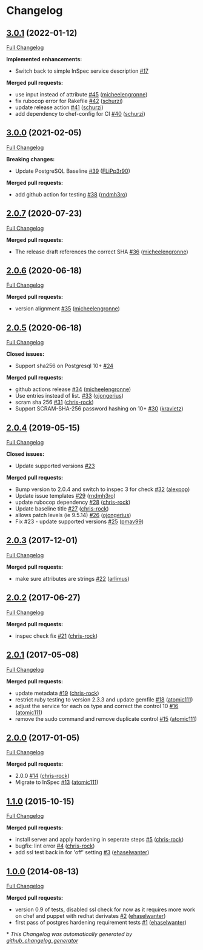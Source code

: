# Changelog

## [3.0.1](https://github.com/dev-sec/postgres-baseline/tree/3.0.1) (2022-01-12)

[Full Changelog](https://github.com/dev-sec/postgres-baseline/compare/3.0.0...3.0.1)

**Implemented enhancements:**

- Switch back to simple InSpec service description [\#17](https://github.com/dev-sec/postgres-baseline/issues/17)

**Merged pull requests:**

- use input instead of attribute [\#45](https://github.com/dev-sec/postgres-baseline/pull/45) ([micheelengronne](https://github.com/micheelengronne))
- fix rubocop error for Rakefile [\#42](https://github.com/dev-sec/postgres-baseline/pull/42) ([schurzi](https://github.com/schurzi))
- update release action [\#41](https://github.com/dev-sec/postgres-baseline/pull/41) ([schurzi](https://github.com/schurzi))
- add dependency to chef-config for CI [\#40](https://github.com/dev-sec/postgres-baseline/pull/40) ([schurzi](https://github.com/schurzi))

## [3.0.0](https://github.com/dev-sec/postgres-baseline/tree/3.0.0) (2021-02-05)

[Full Changelog](https://github.com/dev-sec/postgres-baseline/compare/2.0.7...3.0.0)

**Breaking changes:**

- Update PostgreSQL Baseline [\#39](https://github.com/dev-sec/postgres-baseline/pull/39) ([FLiPp3r90](https://github.com/FLiPp3r90))

**Merged pull requests:**

-  add github action for testing [\#38](https://github.com/dev-sec/postgres-baseline/pull/38) ([rndmh3ro](https://github.com/rndmh3ro))

## [2.0.7](https://github.com/dev-sec/postgres-baseline/tree/2.0.7) (2020-07-23)

[Full Changelog](https://github.com/dev-sec/postgres-baseline/compare/2.0.6...2.0.7)

**Merged pull requests:**

- The release draft references the correct SHA [\#36](https://github.com/dev-sec/postgres-baseline/pull/36) ([micheelengronne](https://github.com/micheelengronne))

## [2.0.6](https://github.com/dev-sec/postgres-baseline/tree/2.0.6) (2020-06-18)

[Full Changelog](https://github.com/dev-sec/postgres-baseline/compare/2.0.5...2.0.6)

**Merged pull requests:**

- version alignment [\#35](https://github.com/dev-sec/postgres-baseline/pull/35) ([micheelengronne](https://github.com/micheelengronne))

## [2.0.5](https://github.com/dev-sec/postgres-baseline/tree/2.0.5) (2020-06-18)

[Full Changelog](https://github.com/dev-sec/postgres-baseline/compare/2.0.4...2.0.5)

**Closed issues:**

- Support sha256 on Postgresql 10+ [\#24](https://github.com/dev-sec/postgres-baseline/issues/24)

**Merged pull requests:**

- github actions release [\#34](https://github.com/dev-sec/postgres-baseline/pull/34) ([micheelengronne](https://github.com/micheelengronne))
- Use entries instead of list. [\#33](https://github.com/dev-sec/postgres-baseline/pull/33) ([ojongerius](https://github.com/ojongerius))
- scram sha 256 [\#31](https://github.com/dev-sec/postgres-baseline/pull/31) ([chris-rock](https://github.com/chris-rock))
- Support SCRAM-SHA-256 password hashing on 10+ [\#30](https://github.com/dev-sec/postgres-baseline/pull/30) ([kravietz](https://github.com/kravietz))

## [2.0.4](https://github.com/dev-sec/postgres-baseline/tree/2.0.4) (2019-05-15)

[Full Changelog](https://github.com/dev-sec/postgres-baseline/compare/2.0.3...2.0.4)

**Closed issues:**

- Update supported versions [\#23](https://github.com/dev-sec/postgres-baseline/issues/23)

**Merged pull requests:**

- Bump version to 2.0.4 and switch to inspec 3 for check [\#32](https://github.com/dev-sec/postgres-baseline/pull/32) ([alexpop](https://github.com/alexpop))
- Update issue templates [\#29](https://github.com/dev-sec/postgres-baseline/pull/29) ([rndmh3ro](https://github.com/rndmh3ro))
- update rubocop dependency [\#28](https://github.com/dev-sec/postgres-baseline/pull/28) ([chris-rock](https://github.com/chris-rock))
- Update baseline title [\#27](https://github.com/dev-sec/postgres-baseline/pull/27) ([chris-rock](https://github.com/chris-rock))
- allows patch levels \(ie 9.5.14\) [\#26](https://github.com/dev-sec/postgres-baseline/pull/26) ([ojongerius](https://github.com/ojongerius))
- Fix \#23 - update supported versions [\#25](https://github.com/dev-sec/postgres-baseline/pull/25) ([pmav99](https://github.com/pmav99))

## [2.0.3](https://github.com/dev-sec/postgres-baseline/tree/2.0.3) (2017-12-01)

[Full Changelog](https://github.com/dev-sec/postgres-baseline/compare/2.0.2...2.0.3)

**Merged pull requests:**

- make sure attributes are strings [\#22](https://github.com/dev-sec/postgres-baseline/pull/22) ([arlimus](https://github.com/arlimus))

## [2.0.2](https://github.com/dev-sec/postgres-baseline/tree/2.0.2) (2017-06-27)

[Full Changelog](https://github.com/dev-sec/postgres-baseline/compare/2.0.1...2.0.2)

**Merged pull requests:**

- inspec check fix [\#21](https://github.com/dev-sec/postgres-baseline/pull/21) ([chris-rock](https://github.com/chris-rock))

## [2.0.1](https://github.com/dev-sec/postgres-baseline/tree/2.0.1) (2017-05-08)

[Full Changelog](https://github.com/dev-sec/postgres-baseline/compare/2.0.0...2.0.1)

**Merged pull requests:**

- update metadata [\#19](https://github.com/dev-sec/postgres-baseline/pull/19) ([chris-rock](https://github.com/chris-rock))
- restrict ruby testing to version 2.3.3 and update gemfile [\#18](https://github.com/dev-sec/postgres-baseline/pull/18) ([atomic111](https://github.com/atomic111))
- adjust the service for each os type and correct the control 10 [\#16](https://github.com/dev-sec/postgres-baseline/pull/16) ([atomic111](https://github.com/atomic111))
- remove the sudo command and remove duplicate control [\#15](https://github.com/dev-sec/postgres-baseline/pull/15) ([atomic111](https://github.com/atomic111))

## [2.0.0](https://github.com/dev-sec/postgres-baseline/tree/2.0.0) (2017-01-05)

[Full Changelog](https://github.com/dev-sec/postgres-baseline/compare/1.1.0...2.0.0)

**Merged pull requests:**

- 2.0.0 [\#14](https://github.com/dev-sec/postgres-baseline/pull/14) ([chris-rock](https://github.com/chris-rock))
- Migrate to InSpec [\#13](https://github.com/dev-sec/postgres-baseline/pull/13) ([atomic111](https://github.com/atomic111))

## [1.1.0](https://github.com/dev-sec/postgres-baseline/tree/1.1.0) (2015-10-15)

[Full Changelog](https://github.com/dev-sec/postgres-baseline/compare/1.0.0...1.1.0)

**Merged pull requests:**

- install server and apply hardening in seperate steps [\#5](https://github.com/dev-sec/postgres-baseline/pull/5) ([chris-rock](https://github.com/chris-rock))
- bugfix: lint error [\#4](https://github.com/dev-sec/postgres-baseline/pull/4) ([chris-rock](https://github.com/chris-rock))
- add ssl test back in for 'off' setting [\#3](https://github.com/dev-sec/postgres-baseline/pull/3) ([ehaselwanter](https://github.com/ehaselwanter))

## [1.0.0](https://github.com/dev-sec/postgres-baseline/tree/1.0.0) (2014-08-13)

[Full Changelog](https://github.com/dev-sec/postgres-baseline/compare/3bad2740268b24fc8af9df23f1f2bdebce3ecce2...1.0.0)

**Merged pull requests:**

- version 0.9 of tests, disabled ssl check for now as it requires more work on chef and puppet with redhat derivates [\#2](https://github.com/dev-sec/postgres-baseline/pull/2) ([ehaselwanter](https://github.com/ehaselwanter))
- first pass of postgres hardening requirement tests [\#1](https://github.com/dev-sec/postgres-baseline/pull/1) ([ehaselwanter](https://github.com/ehaselwanter))



\* *This Changelog was automatically generated by [github_changelog_generator](https://github.com/github-changelog-generator/github-changelog-generator)*
